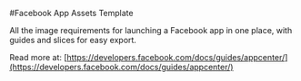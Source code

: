 #Facebook App Assets Template

All the image requirements for launching a Facebook app in one place, with guides and slices for easy export.

Read more at: [https://developers.facebook.com/docs/guides/appcenter/](https://developers.facebook.com/docs/guides/appcenter/)
